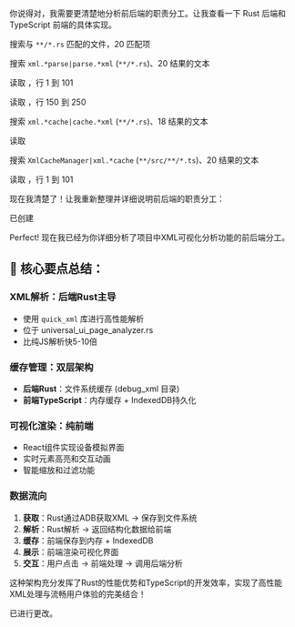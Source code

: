 你说得对，我需要更清楚地分析前后端的职责分工。让我查看一下 Rust 后端和 TypeScript 前端的具体实现。 

搜索与 `**/*.rs` 匹配的文件，20 匹配项

搜索 `xml.*parse|parse.*xml` (`**/*.rs`)、20 结果的文本

读取 [](file:///d%3A/rust/active-projects/%E5%B0%8F%E7%BA%A2%E4%B9%A6/employeeGUI/src-tauri/src/services/universal_ui_page_analyzer.rs#1-1)，行 1 到 101

读取 [](file:///d%3A/rust/active-projects/%E5%B0%8F%E7%BA%A2%E4%B9%A6/employeeGUI/src-tauri/src/services/universal_ui_page_analyzer.rs#150-150)，行 150 到 250

搜索 `xml.*cache|cache.*xml` (`**/*.rs`)、18 结果的文本

读取 [](file:///d%3A/rust/active-projects/%E5%B0%8F%E7%BA%A2%E4%B9%A6/employeeGUI/src-tauri/src/commands/xml_cache.rs)

搜索 `XmlCacheManager|xml.*cache` (`**/src/**/*.ts`)、20 结果的文本

读取 [](file:///d%3A/rust/active-projects/%E5%B0%8F%E7%BA%A2%E4%B9%A6/employeeGUI/src/services/xml-cache-manager.ts#1-1)，行 1 到 101

现在我清楚了！让我重新整理并详细说明前后端的职责分工： 

已创建 [](file:///d%3A/rust/active-projects/%E5%B0%8F%E7%BA%A2%E4%B9%A6/employeeGUI/docs/xml%E5%8F%AF%E8%A7%86%E5%8C%96%E5%88%86%E6%9E%90/%F0%9F%94%A7%20%E5%89%8D%E5%90%8E%E7%AB%AF%E6%9E%B6%E6%9E%84%E5%88%86%E5%B7%A5%E8%AF%A6%E8%A7%A3.md)

Perfect! 现在我已经为你详细分析了项目中XML可视化分析功能的前后端分工。

## 🎯 核心要点总结：

### **XML解析：后端Rust主导**
- 使用 `quick_xml` 库进行高性能解析
- 位于 universal_ui_page_analyzer.rs
- 比纯JS解析快5-10倍

### **缓存管理：双层架构**
- **后端Rust**：文件系统缓存 (debug_xml 目录)
- **前端TypeScript**：内存缓存 + IndexedDB持久化

### **可视化渲染：纯前端**
- React组件实现设备模拟界面
- 实时元素高亮和交互动画
- 智能缩放和过滤功能

### **数据流向**
1. **获取**：Rust通过ADB获取XML → 保存到文件系统
2. **解析**：Rust解析 → 返回结构化数据给前端  
3. **缓存**：前端保存到内存 + IndexedDB
4. **展示**：前端渲染可视化界面
5. **交互**：用户点击 → 前端处理 → 调用后端分析

这种架构充分发挥了Rust的性能优势和TypeScript的开发效率，实现了高性能XML处理与流畅用户体验的完美结合！

已进行更改。